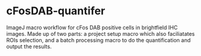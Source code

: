 # cFosDAB-quantifer
ImageJ macro workflow for cFos DAB positive cells in brightfield IHC images. Made up of two parts: a project setup macro which also faciliatates ROIs selection, and a batch processing macro to do the quantification and output the results.
